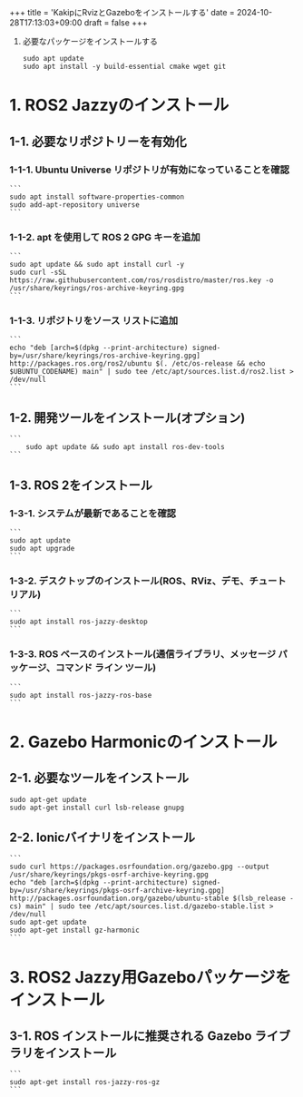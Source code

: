 +++
title = 'KakipにRvizとGazeboをインストールする'
date = 2024-10-28T17:13:03+09:00
draft = false
+++

1. 必要なパッケージをインストールする

    ```
    sudo apt update
    sudo apt install -y build-essential cmake wget git
    ```
    
# 1. ROS2 Jazzyのインストール

## 1-1. 必要なリポジトリーを有効化
### 1-1-1. Ubuntu Universe リポジトリが有効になっていることを確認

    ```
    sudo apt install software-properties-common
    sudo add-apt-repository universe
    ```

### 1-1-2. apt を使用して ROS 2 GPG キーを追加
    ```
    sudo apt update && sudo apt install curl -y
    sudo curl -sSL https://raw.githubusercontent.com/ros/rosdistro/master/ros.key -o /usr/share/keyrings/ros-archive-keyring.gpg
    ```
### 1-1-3. リポジトリをソース リストに追加
    ```
    echo "deb [arch=$(dpkg --print-architecture) signed-by=/usr/share/keyrings/ros-archive-keyring.gpg] http://packages.ros.org/ros2/ubuntu $(. /etc/os-release && echo $UBUNTU_CODENAME) main" | sudo tee /etc/apt/sources.list.d/ros2.list > /dev/null
    ```

## 1-2. 開発ツールをインストール(オプション)
    ```
        sudo apt update && sudo apt install ros-dev-tools
    ```
## 1-3. ROS 2をインストール
### 1-3-1. システムが最新であることを確認
    ```
    sudo apt update
    sudo apt upgrade
    ```
### 1-3-2. デスクトップのインストール(ROS、RViz、デモ、チュートリアル)
    ```
    sudo apt install ros-jazzy-desktop
    ```
### 1-3-3. ROS ベースのインストール(通信ライブラリ、メッセージ パッケージ、コマンド ライン ツール)
    ```
    sudo apt install ros-jazzy-ros-base
    ```

# 2. Gazebo Harmonicのインストール
## 2-1. 必要なツールをインストール
    sudo apt-get update
    sudo apt-get install curl lsb-release gnupg
## 2-2. Ionicバイナリをインストール
    ```
    sudo curl https://packages.osrfoundation.org/gazebo.gpg --output /usr/share/keyrings/pkgs-osrf-archive-keyring.gpg
    echo "deb [arch=$(dpkg --print-architecture) signed-by=/usr/share/keyrings/pkgs-osrf-archive-keyring.gpg] http://packages.osrfoundation.org/gazebo/ubuntu-stable $(lsb_release -cs) main" | sudo tee /etc/apt/sources.list.d/gazebo-stable.list > /dev/null
    sudo apt-get update
    sudo apt-get install gz-harmonic
    ```

# 3. ROS2 Jazzy用Gazeboパッケージをインストール
## 3-1. ROS インストールに推奨される Gazebo ライブラリをインストール
    ```
    sudo apt-get install ros-jazzy-ros-gz
    ```
